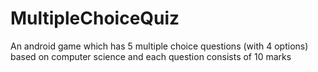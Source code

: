 # MultipleChoiceQuiz
An android game which has 5 multiple choice questions (with 4 options) based on computer science and each question consists of 10 marks
